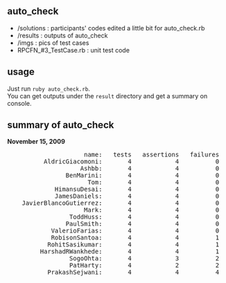 auto_check
----------

- /solutions : participants' codes edited a little bit for auto_check.rb
- /results   : outputs of auto_check
- /imgs      : pics of test cases
- RPCFN_#3_TestCase.rb : unit test code

usage
-----
Just run `ruby auto_check.rb`.   
You can get outputs under the `result` directory and get a summary on console.


summary of auto_check
---------------------

**November 15, 2009**

<pre>
                     name:   tests   assertions   failures   errors   skips
          AldricGiacomoni:       4            4          0        0       0
                    Ashbb:       4            4          0        0       0
                BenMarini:       4            4          0        0       0
                      Tom:       4            4          0        0       0
             HimansuDesai:       4            4          0        0       0
             JamesDaniels:       4            4          0        0       0
    JavierBlancoGutierrez:       4            4          0        0       0
                     Mark:       4            4          0        0       0
                 ToddHuss:       4            4          0        0       0
                PaulSmith:       4            4          0        0       0
            ValerioFarias:       4            4          0        0       0
            RobisonSantoa:       4            4          1        0       0
           RohitSasikumar:       4            4          1        0       0
         HarshadRWankhede:       4            4          1        0       0
                 SogoOhta:       4            3          2        1       0
                 PatHarty:       4            2          2        2       0
           PrakashSejwani:       4            4          4        0       0
</pre>
